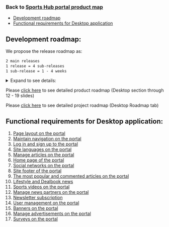 ### Back to [Sports Hub portal product map](../../)

- [Development roadmap](#development-roadmap)
- [Functional requirements for Desktop application](#functional-requirements-for-desktop-application)

## Development roadmap:

We propose the release roadmap as:

    2 main releases
    1 release = 4 sub-releases
    1 sub-release = 1 - 4 weeks

<details>
  <summary>Expand to see details:</summary>

![Desktop development roadmap](/sports_hub_portal/desktop_application_features/images_files/desktop_releases.jpg)

</details>

Please [click here](https://docs.google.com/presentation/d/1a2WLbLiwcDXZJoMR6pjrTWYA0fsODkBm/edit#slide=id.p12) to see detailed product roadmap (Desktop section through 12 - 19 slides)


Please [click here](https://docs.google.com/spreadsheets/d/1FGr5xKmmvYVBvGZDizURiUfLX6oDd3LUTettR0hlZ_k/edit?usp=sharing) to see detailed project roadmap (Desktop Roadmap tab)


## Functional requirements for Desktop application:

1. [Page layout on the portal](/sports_hub_portal/desktop_application_features/project_layout/)
2. [Maintain navigation on the portal](/sports_hub_portal/desktop_application_features/maintain_navigation/)
3. [Log in and sign up to the portal](/sports_hub_portal/desktop_application_features/log_in_and_sign_up/)
4. [Site languages on the portal](/sports_hub_portal/desktop_application_features/site_languages/)
5. [Manage articles on the portal](/sports_hub_portal/desktop_application_features/manage_articles/)
6. [Home page of the portal](/sports_hub_portal/desktop_application_features/home_page/)
7. [Social networks on the portal](/sports_hub_portal/desktop_application_features/social_networks/)
8. [Site footer of the portal](/sports_hub_portal/desktop_application_features/site_footer/)
9. [The most popular and commented articles on the portal](/sports_hub_portal/desktop_application_features/most_popular_and_commented/)
10. [Lifestyle and Dealbook news](/sports_hub_portal/desktop_application_features/lifestyle_dealbook_news/)
11. [Sports videos on the portal](/sports_hub_portal/desktop_application_features/video_page/)
12. [Manage news partners on the portal](/sports_hub_portal/desktop_application_features/manage_news_partners/)
13. [Newsletter subscription](/sports_hub_portal/desktop_application_features/newsletter_email/)
14. [User management on the portal](/sports_hub_portal/desktop_application_features/user_management/)
15. [Banners on the portal](/sports_hub_portal/desktop_application_features/banners/)
16. [Manage advertisements on the portal](/sports_hub_portal/desktop_application_features/manage_ads/)
17. [Surveys on the portal](/sports_hub_portal/desktop_application_features/surveys/)
